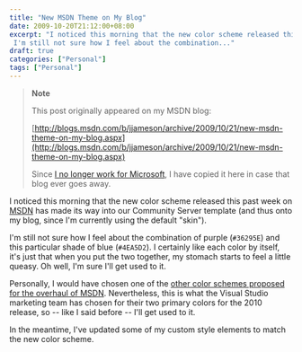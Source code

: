 ```yaml
---
title: "New MSDN Theme on My Blog"
date: 2009-10-20T21:12:00+08:00
excerpt: "I noticed this morning that the new color scheme released this past week on MSDN has made its way into our Community Server template (and thus onto my blog, since I'm currently using the default \"skin\"). 
 I'm still not sure how I feel about the combination..."
draft: true
categories: ["Personal"]
tags: ["Personal"]
---
```


> **Note**
> 
> This post originally appeared on my MSDN blog:  
>   
> 
> [http://blogs.msdn.com/b/jjameson/archive/2009/10/21/new-msdn-theme-on-my-blog.aspx](http://blogs.msdn.com/b/jjameson/archive/2009/10/21/new-msdn-theme-on-my-blog.aspx)
> 
> Since [I no longer work for Microsoft](/blog/jjameson/archive/2011/09/02/last-day-with-microsoft.aspx), I have copied it here in case that blog ever goes away.


I noticed this morning that the new color scheme released this past week on [MSDN](http://msdn.microsoft.com/) has made its way into our Community Server template (and thus onto my blog, since I'm currently using the default "skin").

I'm still not sure how I feel about the combination of purple (`#36295E`) and this particular shade of blue (`#4EA5D2`). I certainly like each color by itself, it's just that when you put the two together, my stomach starts to feel a little queasy. Oh well, I'm sure I'll get used to it.

Personally, I would have chosen one of the [other color schemes proposed for the overhaul of MSDN](http://www.hanselman.com/blog/MSDNUpdatesAndRFCForYou.aspx). Nevertheless, this is what the Visual Studio marketing team has chosen for their two primary colors for the 2010 release, so -- like I said before -- I'll get used to it.

In the meantime, I've updated some of my custom style elements to match the new color scheme.

